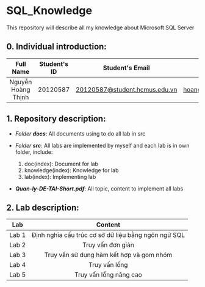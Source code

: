 # SQL_Knowledge
This repository will describe all my knowledge about Microsoft SQL Server

## 0. Individual introduction: 
| Full Name                  |   Student's ID   | Student's Email                    |      Individual Email              |
|:--------------------------:|:----------------:|:----------------------------------:|:----------------------------------:|
| Nguyễn Hoàng Thịnh         |  20120587        | 20120587@student.hcmus.edu.vn      | hoangthinhstkt@gmail.com       |

## 1. Repository description:
+ *Folder **docs***: All documents using to do all lab in src

+ *Folder **src***: All labs are implemented by myself and each lab is in own folder, include:
    1. doc(index): Document for lab
    2. knowledge(index): Knowledge for lab
    3. lab(index): Implementing lab

+ ***Quan-ly-DE-TAI-Short.pdf***: All topic, content to implement all labs

## 2. Lab description:
| Lab                 |   Content   |
|:--------------------------:|:----------------:|
|Lab 1 | Định nghĩa cấu trúc cơ sở dữ liệu bằng ngôn ngữ SQL|
|Lab 2 | Truy vấn đơn giản |
|Lab 3 | Truy vấn sử dụng hàm kết hợp và gom nhóm |
|Lab 4 | Truy vấn lồng |
|Lab 5 | Truy vấn lồng nâng cao |



